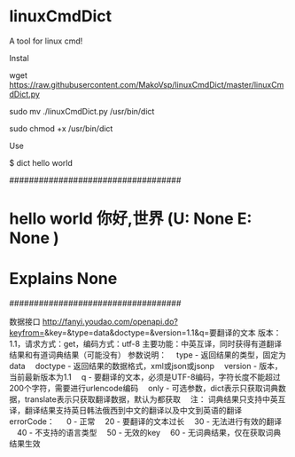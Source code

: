 # linuxCmdDict
A tool for linux cmd!

Instal

wget https://raw.githubusercontent.com/MakoVsp/linuxCmdDict/master/linuxCmdDict.py

sudo mv ./linuxCmdDict.py /usr/bin/dict

sudo chmod +x /usr/bin/dict

Use

$ dict hello world

###################################
#  hello world 你好,世界 (U: None E: None )
#  Explains None
###################################


数据接口
http://fanyi.youdao.com/openapi.do?keyfrom=<keyfrom>&key=<key>&type=data&doctype=<doctype>&version=1.1&q=要翻译的文本
版本：1.1，请求方式：get，编码方式：utf-8
主要功能：中英互译，同时获得有道翻译结果和有道词典结果（可能没有）
参数说明：
　type - 返回结果的类型，固定为data
　doctype - 返回结果的数据格式，xml或json或jsonp
　version - 版本，当前最新版本为1.1
　q - 要翻译的文本，必须是UTF-8编码，字符长度不能超过200个字符，需要进行urlencode编码
　only - 可选参数，dict表示只获取词典数据，translate表示只获取翻译数据，默认为都获取
　注： 词典结果只支持中英互译，翻译结果支持英日韩法俄西到中文的翻译以及中文到英语的翻译
errorCode：
　 0 - 正常
　20 - 要翻译的文本过长
　30 - 无法进行有效的翻译
　40 - 不支持的语言类型
　50 - 无效的key
　60 - 无词典结果，仅在获取词典结果生效
